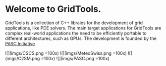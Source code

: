 # Welcome to GridTools.
GridTools is a collection of C++ libraies for the development of grid applications, like PDE solvers. The main target applications for GridTools are complex real-world applications the need to be efficiently portable to different architectures, such as GPUs. The development is founded by the [PASC Initiative](http://www.pasc-ch.org/projects/projects/grid-tools/)


![](imgs/CSCS.png =100x)
![](imgs/MeteoSwiss.png =100x)
![](imgs/C2SM.png =100x)
![](imgs/PASC.png =100x)
